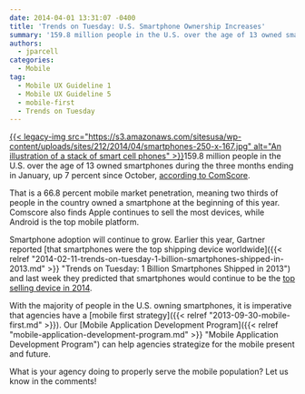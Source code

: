 ```yaml
---
date: 2014-04-01 13:31:07 -0400
title: 'Trends on Tuesday: U.S. Smartphone Ownership Increases'
summary: '159.8 million people in the U.S. over the age of 13 owned smartphones during the three months ending in January, up 7 percent since October, according to ComScore. That is a 66.8 percent mobile market penetration, meaning two thirds of people in the country'
authors:
  - jparcell
categories:
  - Mobile
tag:
  - Mobile UX Guideline 1
  - Mobile UX Guideline 5
  - mobile-first
  - Trends on Tuesday
---
```


[{{< legacy-img src="https://s3.amazonaws.com/sitesusa/wp-content/uploads/sites/212/2014/04/smartphones-250-x-167.jpg" alt="An illustration of a stack of smart cell phones" >}}](https://s3.amazonaws.com/sitesusa/wp-content/uploads/sites/212/2014/03/smartphones-600-x-400.jpg)159.8 million people in the U.S. over the age of 13 owned smartphones during the three months ending in January, up 7 percent since October, [according to ComScore](http://www.comscore.com/Insights/Press_Releases/2014/3/comScore_Reports_January_2014_US_Smartphone_Subscriber_Market_Share).

That is a 66.8 percent mobile market penetration, meaning two thirds of people in the country owned a smartphone at the beginning of this year. Comscore also finds Apple continues to sell the most devices, while Android is the top mobile platform. 

Smartphone adoption will continue to grow. Earlier this year, Gartner reported [that smartphones were the top shipping device worldwide]({{< relref "2014-02-11-trends-on-tuesday-1-billion-smartphones-shipped-in-2013.md" >}} "Trends on Tuesday: 1 Billion Smartphones Shipped in 2013") and last week they predicted that smartphones would continue to be the [ top selling device in 2014](http://www.mobilemarketingwatch.com/gartner-mobile-phones-now-the-biggest-segment-of-the-overall-device-market-40589/). 

With the majority of people in the U.S. owning smartphones, it is imperative that agencies have a [mobile first strategy]({{< relref "2013-09-30-mobile-first.md" >}}). Our [Mobile Application Development Program]({{< relref "mobile-application-development-program.md" >}} "Mobile Application Development Program") can help agencies strategize for the mobile present and future.

What is your agency doing to properly serve the mobile population? Let us know in the comments!